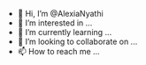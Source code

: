 - 👋 Hi, I’m @AlexiaNyathi
- 👀 I’m interested in ...
- 🌱 I’m currently learning ...
- 💞️ I’m looking to collaborate on ...
- 📫 How to reach me ...

<!---
AlexiaNyathi/AlexiaNyathi is a ✨ special ✨ repository because its `README.md` (this file) appears on your GitHub profile.
You can click the Preview link to take a look at your changes.
--->
